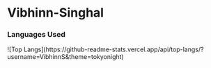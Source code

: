 # Vibhinn-Singhal
<h3>Languages Used</h3>
![Top Langs](https://github-readme-stats.vercel.app/api/top-langs/?username=VibhinnS&theme=tokyonight)
